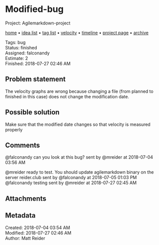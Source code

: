 # Modified-bug

Project: Agilemarkdown-project

[home](../index.md) • [idea list](../ideas.md) • [tag list](../tags.md) • [velocity](../velocity.md) • [timeline](../timeline.md) • [project page](../agilemarkdown-project.md) • [archive](archive.md)

Tags: bug  
Status: finished  
Assigned: falconandy  
Estimate: 2  
Finished: 2018-07-27 02:46 AM  

## Problem statement

The velocity graphs are wrong because changing a file (from planned to finished in this case) does not change the modification date.

## Possible solution

Make sure that the modified date changes so that velocity is measured properly

## Comments

@falconandy can you look at this bug?
sent by @mreider at 2018-07-04 03:56 AM

@mreider ready to test. You should update agilemarkdown binary on the server reider.club
sent by @falconandy at 2018-07-05 01:03 PM
@falconandy testing
sent by @mreider at 2018-07-27 02:45 AM



## Attachments


## Metadata

Created: 2018-07-04 03:54 AM  
Modified: 2018-07-27 02:46 AM  
Author: Matt Reider  

